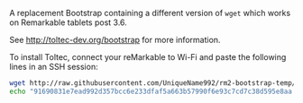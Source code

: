 A replacement Bootstrap containing a different version of `wget` which works on Remarkable tablets post 3.6.

See http://toltec-dev.org/bootstrap for more information.

To install Toltec, connect your reMarkable to Wi-Fi and paste the following lines in an SSH session:
```bash
wget http://raw.githubusercontent.com/UniqueName992/rm2-bootstrap-temp/main/bootstrap
echo "91690831e7ead992d357bcc6e233dfaf5a663b57990f6e93c7cd7c38d595e8aa  bootstrap" | sha256sum -c && bash bootstrap
```
